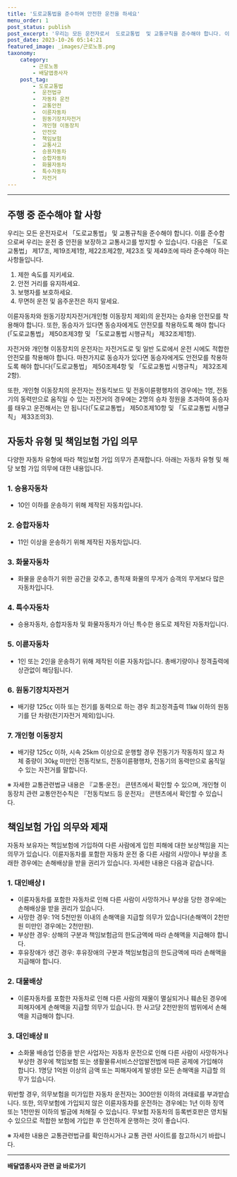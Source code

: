 ```yaml
---
title: '도로교통법을 준수하여 안전한 운전을 하세요'
menu_order: 1
post_status: publish
post_excerpt: '우리는 모든 운전자로서  도로교통법  및 교통규칙을 준수해야 합니다. 이를 준수함으로써 우리는 운전 중 안전을 보장하고 교통사고를 방지할 수 있습니다. 다음은  도로교통법  제17조, 제19조제1항, 제22조제2항, 제23조 및 제49조에 따라 준수해야 하는 사항들입니다.'
post_date: 2023-10-26 05:14:21
featured_image: _images/근로노동.png
taxonomy:
    category:
        - 근로노동
        - 배달앱종사자
    post_tag:
        - 도로교통법
        -  운전법규
        -  자동차 운전
        -  교통안전
        -  이륜자동차
        -  원동기장치자전거
        -  개인형 이동장치
        -  안전모
        -  책임보험
        -  교통사고
        -  승용자동차
        -  승합자동차
        -  화물자동차
        -  특수자동차
        -  자전거
---
```




---
## 주행 중 준수해야 할 사항

우리는 모든 운전자로서 「도로교통법」 및 교통규칙을 준수해야 합니다. 이를 준수함으로써 우리는 운전 중 안전을 보장하고 교통사고를 방지할 수 있습니다. 다음은 「도로교통법」 제17조, 제19조제1항, 제22조제2항, 제23조 및 제49조에 따라 준수해야 하는 사항들입니다.

1. 제한 속도를 지키세요.
2. 안전 거리를 유지하세요.
3. 보행자를 보호하세요.
4. 무면허 운전 및 음주운전은 하지 말세요.

이륜자동차와 원동기장치자전거(개인형 이동장치 제외)의 운전자는 승차용 안전모를 착용해야 합니다. 또한, 동승자가 있다면 동승자에게도 안전모를 착용하도록 해야 합니다(「도로교통법」 제50조제3항 및 「도로교통법 시행규칙」 제32조제1항).

자전거와 개인형 이동장치의 운전자는 자전거도로 및 일반 도로에서 운전 시에도 적합한 안전모를 착용해야 합니다. 마찬가지로 동승자가 있다면 동승자에게도 안전모를 착용하도록 해야 합니다(「도로교통법」 제50조제4항 및 「도로교통법 시행규칙」 제32조제2항).

또한, 개인형 이동장치의 운전자는 전동킥보드 및 전동이륜평행차의 경우에는 1명, 전동기의 동력만으로 움직일 수 있는 자전거의 경우에는 2명의 승차 정원을 초과하여 동승자를 태우고 운전해서는 안 됩니다(「도로교통법」 제50조제10항 및 「도로교통법 시행규칙」 제33조의3).

## 자동차 유형 및 책임보험 가입 의무

다양한 자동차 유형에 따라 책임보험 가입 의무가 존재합니다. 아래는 자동차 유형 및 해당 보험 가입 의무에 대한 내용입니다.

### 1. 승용자동차

- 10인 이하를 운송하기 위해 제작된 자동차입니다.

### 2. 승합자동차

- 11인 이상을 운송하기 위해 제작된 자동차입니다.

### 3. 화물자동차

- 화물을 운송하기 위한 공간을 갖추고, 총적재 화물의 무게가 승객의 무게보다 많은 자동차입니다.

### 4. 특수자동차

- 승용자동차, 승합자동차 및 화물자동차가 아닌 특수한 용도로 제작된 자동차입니다.

### 5. 이륜자동차

- 1인 또는 2인을 운송하기 위해 제작된 이륜 자동차입니다. 총배기량이나 정격출력에 상관없이 해당됩니다.

### 6. 원동기장치자전거

- 배기량 125㏄ 이하 또는 전기를 동력으로 하는 경우 최고정격출력 11㎾ 이하의 원동기를 단 차량(전기자전거 제외)입니다.

### 7. 개인형 이동장치

- 배기량 125㏄ 이하, 시속 25km 이상으로 운행할 경우 전동기가 작동하지 않고 차체 중량이 30㎏ 미만인 전동킥보드, 전동이륜평행차, 전동기의 동력만으로 움직일 수 있는 자전거를 말합니다.

※ 자세한 교통관련법규 내용은 『교통·운전』 콘텐츠에서 확인할 수 있으며, 개인형 이동장치 관련 교통안전수칙은 『전동킥보드 등 운전자』 콘텐츠에서 확인할 수 있습니다.

## 책임보험 가입 의무와 제재

자동차 보유자는 책임보험에 가입하여 다른 사람에게 입힌 피해에 대한 보상책임을 지는 의무가 있습니다. 이륜자동차를 포함한 자동차 운전 중 다른 사람의 사망이나 부상을 초래한 경우에는 손해배상을 받을 권리가 있습니다. 자세한 내용은 다음과 같습니다.

### 1. 대인배상 Ⅰ

- 이륜자동차를 포함한 자동차로 인해 다른 사람이 사망하거나 부상을 당한 경우에는 손해배상을 받을 권리가 있습니다.
- 사망한 경우: 1억 5천만원 이내의 손해액을 지급할 의무가 있습니다(손해액이 2천만원 미만인 경우에는 2천만원).
- 부상한 경우: 상해의 구분과 책임보험금의 한도금액에 따라 손해액을 지급해야 합니다.
- 후유장애가 생긴 경우: 후유장애의 구분과 책임보험금의 한도금액에 따라 손해액을 지급해야 합니다.

### 2. 대물배상

- 이륜자동차를 포함한 자동차로 인해 다른 사람의 재물이 멸실되거나 훼손된 경우에 피해자에게 손해액을 지급할 의무가 있습니다. 한 사고당 2천만원의 범위에서 손해액을 지급해야 합니다.

### 3. 대인배상 Ⅱ

- 소화물 배송업 인증을 받은 사업자는 자동차 운전으로 인해 다른 사람이 사망하거나 부상한 경우에 책임보험 또는 생활물류서비스산업발전법에 따른 공제에 가입해야 합니다. 1명당 1억원 이상의 금액 또는 피해자에게 발생한 모든 손해액을 지급할 의무가 있습니다.

위반할 경우, 의무보험을 미가입한 자동차 운전자는 300만원 이하의 과태료를 부과받습니다. 또한, 의무보험에 가입되지 않은 이륜자동차를 운전하는 경우에는 1년 이하 징역 또는 1천만원 이하의 벌금에 처해질 수 있습니다. 무보험 자동차의 등록번호판은 영치될 수 있으므로 적합한 보험에 가입한 후 안전하게 운행하는 것이 좋습니다.

※ 자세한 내용은 교통관련법규를 확인하시거나 교통 관련 사이트를 참고하시기 바랍니다.
<!-- wp:separator -->
<hr class="wp-block-separator has-alpha-channel-opacity"/>
<!-- /wp:separator -->

<!-- wp:group {"backgroundColor":"base","layout":{"type":"constrained"}} -->
<div class="wp-block-group has-base-background-color has-background"><!-- wp:paragraph {"align":"center","fontSize":"medium"} -->
<p class="has-text-align-center has-large-font-size"><strong>배달앱종사자 관련 글 바로가기</strong></p>
<!-- /wp:paragraph -->


<!-- wp:latest-posts
{"categories":[{"id":11057,"count":19,"description":"","link":"https://uknowlaw.com/category/%eb%b0%b0%eb%8b%ac%ec%95%b1%ec%a2%85%ec%82%ac%ec%9e%90/","name":"배달앱종사자","slug":"배달앱종사자","taxonomy":"category","parent":0,"meta":[],"_links":{"self":[{"href":"https://uknowlaw.com/wp-json/wp/v2/categories/11057"}],"collection":[{"href":"https://uknowlaw.com/wp-json/wp/v2/categories"}],"about":[{"href":"https://uknowlaw.com/wp-json/wp/v2/taxonomies/category"}],"wp:post_type":[{"href":"https://uknowlaw.com/wp-json/wp/v2/posts?categories=11057"}],"curies":[{"name":"wp","href":"https://api.w.org/{rel}","templated":true}]}}],"postsToShow":100,"excerptLength":28,"postLayout":"grid","columns":2,"featuredImageAlign":"left","featuredImageSizeSlug":"large","fontSize":"small"} /--></div>
<!-- /wp:group -->